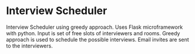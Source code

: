 # Interview Scheduler

Interview Scheduler using greedy approach.
Uses Flask microframework with python.
Input is set of free slots of interviewers and rooms.
Greedy approach is used to schedule the possible interviews.
Email invites are sent to the interviewers.

